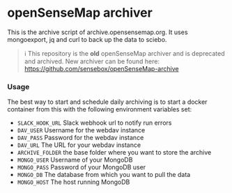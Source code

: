 # openSenseMap archiver

This is the archive script of archive.opensensemap.org. It uses mongoexport, jq and curl to back up the data to sciebo.

> ℹ️ This repository is the **old** openSenseMap archiver and is deprecated and archived. New archiver can be found here: <https://github.com/sensebox/openSenseMap-archive>

### Usage

The best way to start and schedule daily archiving is to start a docker container from this with the following environment variables set:

- `SLACK_HOOK_URL` Slack webhook url to notify run errors
- `DAV_USER` Username for the webdav instance
- `DAV_PASS` Password for the webdav instance
- `DAV_URL` The URL for your webdav instance
- `ARCHIVE_FOLDER` the base folder where you want to store the archive
- `MONGO_USER` Username of your MongoDB
- `MONGO_PASS` Password of your MongoDB user
- `MONGO_DB` The database from which you want to pull the data
- `MONGO_HOST` The host running MongoDB
